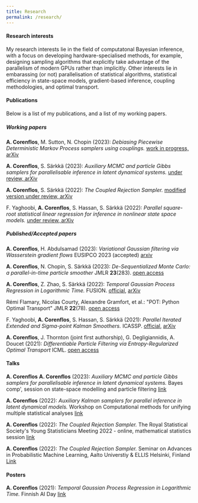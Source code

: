 ```yaml
---
title: Research
permalink: /research/
---
```


#### Research interests

My research interests lie in the field of computatonal Bayesian inference, with a focus on developing hardware-specialised methods, 
for example, designing sampling algorithms that explicitly take advantage of the parallelism of modern GPUs rather than implicitly. 
Other interests lie in embarassing (or not) parallelisation of statistical algorithms, statistical efficiency in state-space models, gradient-based inference, coupling methodologies, and optimal transport.


#### Publications
Below is a list of my publications, and a list of my working papers. 
##### Working papers

**A. Corenflos**, M. Sutton, N. Chopin (2023): *Debiasing Piecewise Deterministic Markov Process samplers using couplings.* [work in progress, arXiv](https://arxiv.org/abs/2306.15422)

**A. Corenflos**, S. Särkkä (2023): *Auxiliary MCMC and particle Gibbs samplers for parallelisable inference in latent dynamical systems.* [under review, arXiv](https://arxiv.org/abs/2303.00301)

**A. Corenflos**, S. Särkkä (2022): *The Coupled Rejection Sampler.* [modified version under review, arXiv](https://arxiv.org/abs/2201.09585)

F. Yaghoobi, **A. Corenflos**, S. Hassan, S. Särkkä (2022): *Parallel square-root statistical linear regression for inference in nonlinear state space models.* [under review, arXiv](https://arxiv.org/abs/2207.00426)

##### Published/Accepted papers

**A. Corenflos**, H. Abdulsamad (2023): *Variational Gaussian filtering via Wasserstein gradient flows* EUSIPCO 2023 (accepted) [arxiv](https://arxiv.org/abs/2303.06398)

**A. Corenflos**, N. Chopin, S. Särkkä (2023): *De-Sequentialized Monte Carlo: a parallel-in-time particle smoother* JMLR **23**(283). [open access](https://www.jmlr.org/papers/v23/22-0140.html)

**A. Corenflos**, Z. Zhao, S. Särkkä (2022): *Temporal Gaussian Process Regression in Logarithmic Time.* FUSION. [official](https://ieeexplore.ieee.org/abstract/document/9841306), [arXiv](https://arxiv.org/abs/2102.09964)

Rémi Flamary, Nicolas Courty, Alexandre Gramfort, et al.: "POT: Python Optimal Transport" JMLR **22**(78). [open access](https://jmlr.org/papers/v22/20-451.html)

F. Yaghoobi, **A. Corenflos**, S. Hassan, S. Särkkä (2021): *Parallel Iterated Extended and Sigma-point Kalman Smoothers.* ICASSP. [official](https://ieeexplore.ieee.org/abstract/document/9413364), [arXiv](https://arxiv.org/abs/2102.00514)

**A. Corenflos**, J. Thornton (joint first authorship), G. Degligiannidis, A. Doucet (2021): *Differentiable Particle Filtering via Entropy-Regularized Optimal Transport* ICML. [open access](https://proceedings.mlr.press/v139/corenflos21a.html)

#### Talks

**A. Corenflos**
**A. Corenflos** (2023): *Auxiliary MCMC and particle Gibbs samplers for parallelisable inference in latent dynamical systems.* 
Bayes comp', session on state-space modelling and particle filtering [link](https://bayescomp2023.com/programme)

**A. Corenflos** (2022): *Auxiliary Kalman samplers for parallel inference in latent dynamical models.* 
Workshop on Computational methods for unifying multiple statistical analyses [link](https://conferences.cirm-math.fr/2635.html)

**A. Corenflos** (2022): *The Coupled Rejection Sampler.*
The Royal Statistical Society's Young Statisticians Meeting 2022 - online, mathematical statistics session [link](https://sites.google.com/view/ysm-2022/schedule)

**A. Corenflos** (2022): *The Coupled Rejection Sampler.* 
Seminar on Advances in Probabilistic Machine Learning, Aalto Universtiy & ELLIS Helsinki, Finland [Link](https://fcai.fi/calendar/2022/3/17/bayesian-deep-learning-with-linearised-neural-networks-zkwjh)


#### Posters
**A. Corenflos** (2021): *Temporal Gaussian Process Regression in Logarithmic Time.* Finnish AI Day [link](https://www.espoo.fi/en/ai-finland-ai-day-2021-reboot-ai/program#hosted-on-site-poster-session-600pm-700pm-25346)
